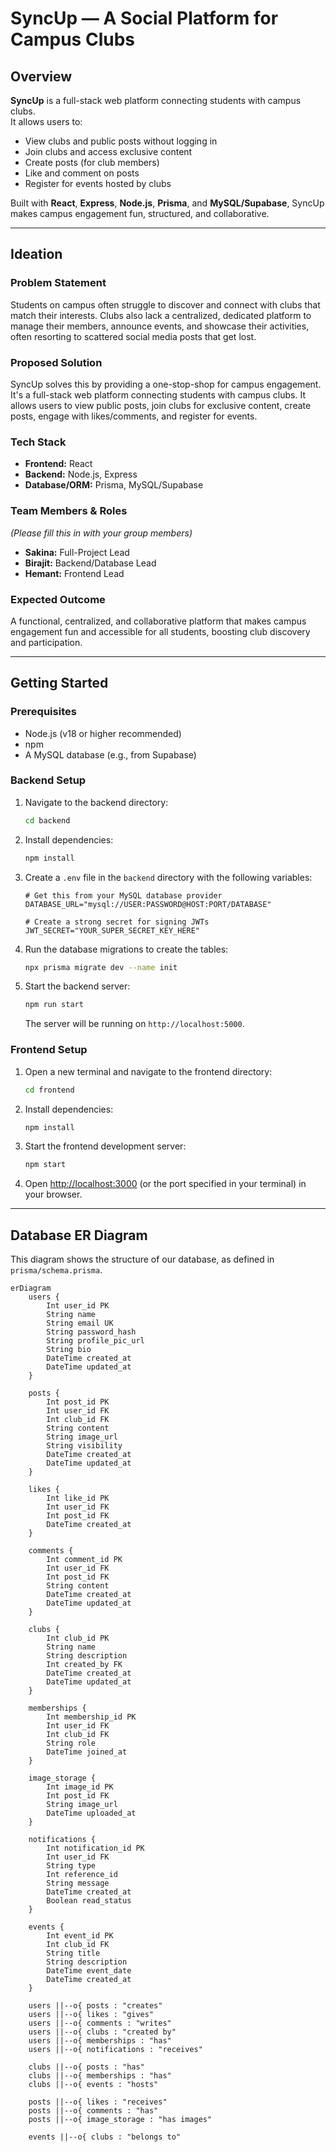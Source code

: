 #  SyncUp — A Social Platform for Campus Clubs

## Overview
**SyncUp** is a full-stack web platform connecting students with campus clubs.  
It allows users to:
- View clubs and public posts without logging in
- Join clubs and access exclusive content
- Create posts (for club members)
- Like and comment on posts
- Register for events hosted by clubs  

Built with **React**, **Express**, **Node.js**, **Prisma**, and **MySQL/Supabase**, SyncUp makes campus engagement fun, structured, and collaborative.

---

## Ideation

### Problem Statement
Students on campus often struggle to discover and connect with clubs that match their interests. Clubs also lack a centralized, dedicated platform to manage their members, announce events, and showcase their activities, often resorting to scattered social media posts that get lost.

### Proposed Solution
SyncUp solves this by providing a one-stop-shop for campus engagement. It's a full-stack web platform connecting students with campus clubs. It allows users to view public posts, join clubs for exclusive content, create posts, engage with likes/comments, and register for events.

### Tech Stack
* **Frontend:** React
* **Backend:** Node.js, Express
* **Database/ORM:** Prisma, MySQL/Supabase

### Team Members & Roles
*(Please fill this in with your group members)*
* **Sakina:** Full-Project Lead
* **Birajit:** Backend/Database Lead
* **Hemant:** Frontend Lead

### Expected Outcome
A functional, centralized, and collaborative platform that makes campus engagement fun and accessible for all students, boosting club discovery and participation.

---

## Getting Started

### Prerequisites
* Node.js (v18 or higher recommended)
* npm
* A MySQL database (e.g., from Supabase)

### Backend Setup

1.  Navigate to the backend directory:
    ```sh
    cd backend
    ```
2.  Install dependencies:
    ```sh
    npm install
    ```
3.  Create a `.env` file in the `backend` directory with the following variables:
    ```
    # Get this from your MySQL database provider
    DATABASE_URL="mysql://USER:PASSWORD@HOST:PORT/DATABASE"

    # Create a strong secret for signing JWTs
    JWT_SECRET="YOUR_SUPER_SECRET_KEY_HERE"
    ```
4.  Run the database migrations to create the tables:
    ```sh
    npx prisma migrate dev --name init
    ```
5.  Start the backend server:
    ```sh
    npm run start 
    ```
    The server will be running on `http://localhost:5000`.

### Frontend Setup

1.  Open a new terminal and navigate to the frontend directory:
    ```sh
    cd frontend
    ```
2.  Install dependencies:
    ```sh
    npm install
    ```
3.  Start the frontend development server:
    ```sh
    npm start
    ```
4.  Open [http://localhost:3000](http://localhost:3000) (or the port specified in your terminal) in your browser.

---

## Database ER Diagram

This diagram shows the structure of our database, as defined in `prisma/schema.prisma`.

```mermaid
erDiagram
    users {
        Int user_id PK
        String name
        String email UK
        String password_hash
        String profile_pic_url
        String bio
        DateTime created_at
        DateTime updated_at
    }

    posts {
        Int post_id PK
        Int user_id FK
        Int club_id FK
        String content
        String image_url
        String visibility
        DateTime created_at
        DateTime updated_at
    }

    likes {
        Int like_id PK
        Int user_id FK
        Int post_id FK
        DateTime created_at
    }

    comments {
        Int comment_id PK
        Int user_id FK
        Int post_id FK
        String content
        DateTime created_at
        DateTime updated_at
    }

    clubs {
        Int club_id PK
        String name
        String description
        Int created_by FK
        DateTime created_at
        DateTime updated_at
    }

    memberships {
        Int membership_id PK
        Int user_id FK
        Int club_id FK
        String role
        DateTime joined_at
    }

    image_storage {
        Int image_id PK
        Int post_id FK
        String image_url
        DateTime uploaded_at
    }

    notifications {
        Int notification_id PK
        Int user_id FK
        String type
        Int reference_id
        String message
        DateTime created_at
        Boolean read_status
    }

    events {
        Int event_id PK
        Int club_id FK
        String title
        String description
        DateTime event_date
        DateTime created_at
    }

    users ||--o{ posts : "creates"
    users ||--o{ likes : "gives"
    users ||--o{ comments : "writes"
    users ||--o{ clubs : "created by"
    users ||--o{ memberships : "has"
    users ||--o{ notifications : "receives"
    
    clubs ||--o{ posts : "has"
    clubs ||--o{ memberships : "has"
    clubs ||--o{ events : "hosts"
    
    posts ||--o{ likes : "receives"
    posts ||--o{ comments : "has"
    posts ||--o{ image_storage : "has images"
    
    events ||--o{ clubs : "belongs to"
